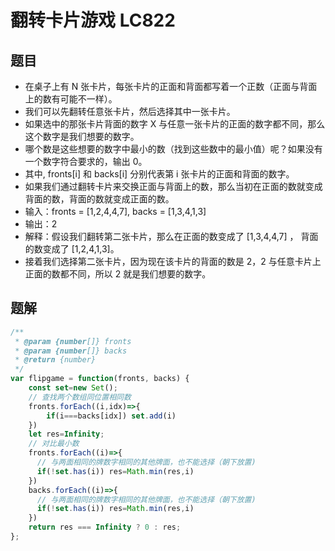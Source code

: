 # 翻转卡片游戏 LC822

## 题目
* 在桌子上有 N 张卡片，每张卡片的正面和背面都写着一个正数（正面与背面上的数有可能不一样）。
* 我们可以先翻转任意张卡片，然后选择其中一张卡片。
* 如果选中的那张卡片背面的数字 X 与任意一张卡片的正面的数字都不同，那么这个数字是我们想要的数字。
* 哪个数是这些想要的数字中最小的数（找到这些数中的最小值）呢？如果没有一个数字符合要求的，输出 0。
* 其中, fronts[i] 和 backs[i] 分别代表第 i 张卡片的正面和背面的数字。
* 如果我们通过翻转卡片来交换正面与背面上的数，那么当初在正面的数就变成背面的数，背面的数就变成正面的数。
* 输入：fronts = [1,2,4,4,7], backs = [1,3,4,1,3]
* 输出：2
* 解释：假设我们翻转第二张卡片，那么在正面的数变成了 [1,3,4,4,7] ， 背面的数变成了 [1,2,4,1,3]。
* 接着我们选择第二张卡片，因为现在该卡片的背面的数是 2，2 与任意卡片上正面的数都不同，所以 2 就是我们想要的数字。

## 题解
```javascript
/**
 * @param {number[]} fronts
 * @param {number[]} backs
 * @return {number}
 */
var flipgame = function(fronts, backs) {
    const set=new Set();
    // 查找两个数组同位置相同数
    fronts.forEach((i,idx)=>{
        if(i===backs[idx]) set.add(i)
    })
    let res=Infinity;
    // 对比最小数
    fronts.forEach((i)=>{
      // 与两面相同的牌数字相同的其他牌面，也不能选择（朝下放置)
      if(!set.has(i)) res=Math.min(res,i)
    })
    backs.forEach((i)=>{
      // 与两面相同的牌数字相同的其他牌面，也不能选择（朝下放置)
      if(!set.has(i)) res=Math.min(res,i)
    })
    return res === Infinity ? 0 : res;
};
```

